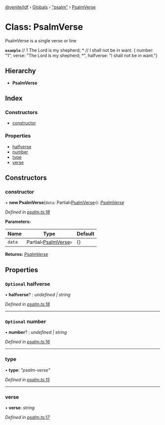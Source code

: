 [@venite/ldf](../README.md) › [Globals](../globals.md) › ["psalm"](../modules/_psalm_.md) › [PsalmVerse](_psalm_.psalmverse.md)

# Class: PsalmVerse

PsalmVerse is a single verse or line

**`example`** 
// 1  The Lord is my shepherd; *
//      I shall not be in want.
{ number: "1", verse: "The Lord is my shepherd; *", halfverse: "I shall not be in want."}

## Hierarchy

* **PsalmVerse**

## Index

### Constructors

* [constructor](_psalm_.psalmverse.md#constructor)

### Properties

* [halfverse](_psalm_.psalmverse.md#optional-halfverse)
* [number](_psalm_.psalmverse.md#optional-number)
* [type](_psalm_.psalmverse.md#type)
* [verse](_psalm_.psalmverse.md#verse)

## Constructors

###  constructor

\+ **new PsalmVerse**(`data`: Partial‹[PsalmVerse](_psalm_.psalmverse.md)›): *[PsalmVerse](_psalm_.psalmverse.md)*

*Defined in [psalm.ts:18](https://github.com/gbj/venite/blob/42830fa/ldf/src/psalm.ts#L18)*

**Parameters:**

Name | Type | Default |
------ | ------ | ------ |
`data` | Partial‹[PsalmVerse](_psalm_.psalmverse.md)› | {} |

**Returns:** *[PsalmVerse](_psalm_.psalmverse.md)*

## Properties

### `Optional` halfverse

• **halfverse**? : *undefined | string*

*Defined in [psalm.ts:18](https://github.com/gbj/venite/blob/42830fa/ldf/src/psalm.ts#L18)*

___

### `Optional` number

• **number**? : *undefined | string*

*Defined in [psalm.ts:16](https://github.com/gbj/venite/blob/42830fa/ldf/src/psalm.ts#L16)*

___

###  type

• **type**: *"psalm-verse"*

*Defined in [psalm.ts:15](https://github.com/gbj/venite/blob/42830fa/ldf/src/psalm.ts#L15)*

___

###  verse

• **verse**: *string*

*Defined in [psalm.ts:17](https://github.com/gbj/venite/blob/42830fa/ldf/src/psalm.ts#L17)*
